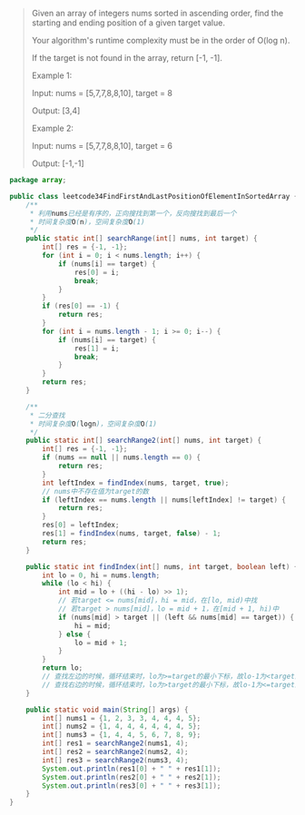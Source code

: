 > Given an array of integers nums sorted in ascending order,
> find the starting and ending position of a given target value.
>
> Your algorithm's runtime complexity must be in the order of O(log n).
>
> If the target is not found in the array, return [-1, -1].
>
> Example 1:
>
> Input: nums = [5,7,7,8,8,10], target = 8
>
> Output: [3,4]
>
> Example 2:
>
> Input: nums = [5,7,7,8,8,10], target = 6
>
> Output: [-1,-1]

```java
package array;

public class leetcode34FindFirstAndLastPositionOfElementInSortedArray {
    /**
     * 利用nums已经是有序的，正向搜找到第一个，反向搜找到最后一个
     * 时间复杂度O(n)，空间复杂度O(1)
     */
    public static int[] searchRange(int[] nums, int target) {
        int[] res = {-1, -1};
        for (int i = 0; i < nums.length; i++) {
            if (nums[i] == target) {
                res[0] = i;
                break;
            }
        }
        if (res[0] == -1) {
            return res;
        }
        for (int i = nums.length - 1; i >= 0; i--) {
            if (nums[i] == target) {
                res[1] = i;
                break;
            }
        }
        return res;
    }

    /**
     * 二分查找
     * 时间复杂度O(logn)，空间复杂度O(1)
     */
    public static int[] searchRange2(int[] nums, int target) {
        int[] res = {-1, -1};
        if (nums == null || nums.length == 0) {
            return res;
        }
        int leftIndex = findIndex(nums, target, true);
        // nums中不存在值为target的数
        if (leftIndex == nums.length || nums[leftIndex] != target) {
            return res;
        }
        res[0] = leftIndex;
        res[1] = findIndex(nums, target, false) - 1;
        return res;
    }

    public static int findIndex(int[] nums, int target, boolean left) {
        int lo = 0, hi = nums.length;
        while (lo < hi) {
            int mid = lo + ((hi - lo) >> 1);
            // 若target <= nums[mid]，hi = mid，在[lo, mid)中找
            // 若target > nums[mid]，lo = mid + 1，在[mid + 1, hi)中
            if (nums[mid] > target || (left && nums[mid] == target)) {
                hi = mid;
            } else {
                lo = mid + 1;
            }
        }
        return lo;
        // 查找左边的时候，循环结束时，lo为>=target的最小下标，故lo-1为<target的最大下标，有多个元素命中target时，保证返回下标最小的；查找失败时返回>=target的最小下标(lo)
        // 查找右边的时候，循环结束时，lo为>target的最小下标，故lo-1为<=target的最大下标，有多个元素命中target时，保证返回下标最大的；查找失败时返回<=target的最大下标(lo-1)
    }

    public static void main(String[] args) {
        int[] nums1 = {1, 2, 3, 3, 4, 4, 4, 5};
        int[] nums2 = {1, 4, 4, 4, 4, 4, 4, 5};
        int[] nums3 = {1, 4, 4, 5, 6, 7, 8, 9};
        int[] res1 = searchRange2(nums1, 4);
        int[] res2 = searchRange2(nums2, 4);
        int[] res3 = searchRange2(nums3, 4);
        System.out.println(res1[0] + " " + res1[1]);
        System.out.println(res2[0] + " " + res2[1]);
        System.out.println(res3[0] + " " + res3[1]);
    }
}

```

